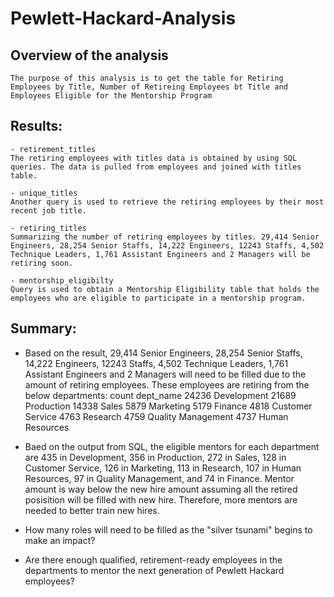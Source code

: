 # Pewlett-Hackard-Analysis
## Overview of the analysis
    The purpose of this analysis is to get the table for Retiring Employees by Title, Number of Retireing Employees bt Title and Employees Eligible for the Mentorship Program 

## Results:
    - retirement_titles 
    The retiring employees with titles data is obtained by using SQL queries. The data is pulled from employees and joined with titles table.

    - unique_titles
    Another query is used to retrieve the retiring employees by their most recent job title.

    - retiring_titles
    Summarizing the number of retiring employees by titles. 29,414 Senior Engineers, 28,254 Senior Staffs, 14,222 Engineers, 12243 Staffs, 4,502 Technique Leaders, 1,761 Assistant Engineers and 2 Managers will be retiring soon.

    - mentorship_eligibilty
    Query is used to obtain a Mentorship Eligibility table that holds the employees who are eligible to participate in a mentorship program. 

## Summary: 

- Based on the result, 29,414 Senior Engineers, 28,254 Senior Staffs, 14,222 Engineers, 12243 Staffs, 4,502 Technique Leaders, 1,761 Assistant Engineers and 2 Managers will need to be filled due to the amount of retiring employees. These employees are retiring from the below departments:
    count	dept_name
    24236	Development
    21689	Production
    14338	Sales
    5879	Marketing
    5179	Finance
    4818	Customer Service
    4763	Research
    4759	Quality Management
    4737	Human Resources


- Baed on the output from SQL, the eligible mentors for each department are 435 in Development, 356 in Production, 272 in Sales, 128 in Customer Service, 126 in Marketing, 113	in Research, 107 in Human Resources, 97 in Quality Management, and 74 in Finance. Mentor amount is way below the new hire amount assuming all the retired posisition will be filled with new hire. Therefore, more mentors are needed to better train new hires.



- How many roles will need to be filled as the "silver tsunami" begins to make an impact\?

- Are there enough qualified, retirement-ready employees in the departments to mentor the next generation of Pewlett Hackard employees?
